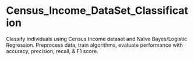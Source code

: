 # Census_Income_DataSet_Classification
Classify individuals using Census Income dataset and Naïve Bayes/Logistic Regression. Preprocess data, train algorithms, evaluate performance with accuracy, precision, recall, &amp; F1 score.
